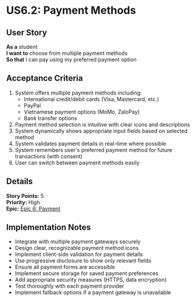 # US6.2: Payment Methods

## User Story

**As a** student  
**I want to** choose from multiple payment methods  
**So that** I can pay using my preferred payment option

## Acceptance Criteria

1. System offers multiple payment methods including:
   - International credit/debit cards (Visa, Mastercard, etc.)
   - PayPal
   - Vietnamese payment options (MoMo, ZaloPay)
   - Bank transfer options
2. Payment method selection is intuitive with clear icons and descriptions
3. System dynamically shows appropriate input fields based on selected method
4. System validates payment details in real-time where possible
5. System remembers user's preferred payment method for future transactions (with consent)
6. User can switch between payment methods easily

## Details

**Story Points:** 5  
**Priority:** High  
**Epic:** [Epic 6: Payment](./README.md)

## Implementation Notes

- Integrate with multiple payment gateways securely
- Design clear, recognizable payment method icons
- Implement client-side validation for payment details
- Use progressive disclosure to show only relevant fields
- Ensure all payment forms are accessible
- Implement secure storage for saved payment preferences
- Add appropriate security measures (HTTPS, data encryption)
- Test thoroughly with each payment provider
- Implement fallback options if a payment gateway is unavailable
